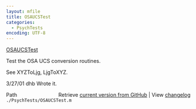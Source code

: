 ```yaml
---
layout: mfile
title: OSAUCSTest
categories:
  - PsychTests
encoding: UTF-8
---
```


[OSAUCSTest](/docs/OSAUCSTest)  

Test the OSA UCS conversion routines.  

See XYZToLjg, LjgToXYZ.  

3/27/01  dhb  Wrote it.  


<div class="code_header" style="text-align:right;">
  <span style="float:left;">Path&nbsp;&nbsp;</span> <span class="counter">Retrieve <a href=
  "https://raw.github.com/Psychtoolbox-3/Psychtoolbox-3/beta/./PsychTests/OSAUCSTest.m">current version from GitHub</a> | View <a href=
  "https://github.com/Psychtoolbox-3/Psychtoolbox-3/commits/beta/./PsychTests/OSAUCSTest.m">changelog</a></span>
</div>
<div class="code">
  <code>./PsychTests/OSAUCSTest.m</code>
</div>
